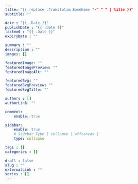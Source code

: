 ```yaml
---
title: "{{ replace .TranslationBaseName "-" " " | title }}"
subtitle: ""

date : "{{ .Date }}"
publishDate : "{{ .Date }}"
lastmod : "{{ .Date }}"
expiryDate : ""

summary : ""
description : ""
images: []

featuredImage: ""
featuredImagePreview: ""
featuredImageAlt: ""

featuredSvg: ""
featuredSvgPreview: ""
featuredSvgTitle: ""

authors : []
authorLink: ""

comment:
    enable: true

sidebar:
    enable: true
    # Sidebar Type [ collapse | offcanvas ]
    type: collapse

tags : []
categories : []

draft : false
slug : ""
externalLink : ""
series : []
---
```


<!--more-->
